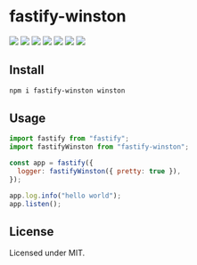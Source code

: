 # fastify-winston

![](https://img.shields.io/badge/module_type-ESM_only-brightgreen)
![](https://img.shields.io/npm/v/fastify-winston)
![](https://img.shields.io/node/v/fastify-winston)
![](https://img.shields.io/npm/dependency-version/fastify-winston/peer/fastify)
![](https://img.shields.io/npm/dependency-version/fastify-winston/peer/winston)
![](https://img.shields.io/npm/types/fastify-winston)
![](https://img.shields.io/npm/l/fastify-winston)

## Install

```bash
npm i fastify-winston winston
```

## Usage

```js
import fastify from "fastify";
import fastifyWinston from "fastify-winston";

const app = fastify({
  logger: fastifyWinston({ pretty: true }),
});

app.log.info("hello world");
app.listen();
```

## License

Licensed under MIT.
